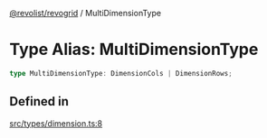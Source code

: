 [@revolist/revogrid](README.md) / MultiDimensionType

# Type Alias: MultiDimensionType

```ts
type MultiDimensionType: DimensionCols | DimensionRows;
```

## Defined in

[src/types/dimension.ts:8](https://github.com/revolist/revogrid/blob/645c5b44e05a187c8aab0cf802e5a080c331a78f/src/types/dimension.ts#L8)
